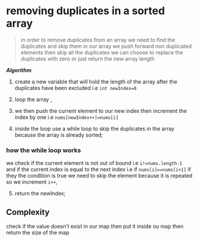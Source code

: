 # removing duplicates in a sorted  array
> in order to remove duplicates from an array  we need to find the duplicates and skip them in our array 
> we push forward non duplicated elements then skip all the duplicates 
> we can choose to replace the duplicates with zero or just return the new array length


 ***Algorithm***
1. create a new  variable  that will hold the length of the array after the duplicates have been excluded i.e ``int newIndex=0``
2. loop the array ,
3. we then push the  current element to our  new index then increment the index by one i.e ``nums[newIndex++]=nums[i]`` 

4. inside the loop use a while loop to skip the duplicates in the array because the array is already sorted;
### how the  while loop works
we check if the current element is not out of bound i.e ``i!=nums.length-1`` and if the current index is equal to the next index i.e if ``nums[i]==nums[i+1]``
if they the condition is true we need to skip the element because it is repeated so we increment ``i++``,


5. return the newIndex;





## Complexity 
check if the value doesn't exist in our map then put it inside ou map
then return the size of the map


